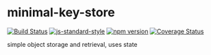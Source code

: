 # minimal-key-store
[![Build Status](https://travis-ci.org/vigour-io/minimal-key-store.svg?branch=master)](https://travis-ci.org/vigour-io/minimal-key-store)
[![js-standard-style](https://img.shields.io/badge/code%20style-standard-brightgreen.svg)](http://standardjs.com/)
[![npm version](https://badge.fury.io/js/minimal-key-store.svg)](https://badge.fury.io/js/minimal-key-store)
[![Coverage Status](https://coveralls.io/repos/github/vigour-io/minimal-key-store/badge.svg?branch=master)](https://coveralls.io/github/vigour-io/minimal-key-store?branch=master)

simple object storage and retrieval, uses state
